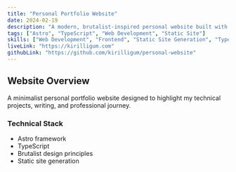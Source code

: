 ```yaml
---
title: "Personal Portfolio Website"
date: 2024-02-19
description: "A modern, brutalist-inspired personal website built with Astro, showcasing projects, blog posts, and personal information."
tags: ["Astro", "TypeScript", "Web Development", "Static Site"]
skills: ["Web Development", "Frontend", "Static Site Generation", "TypeScript"]
liveLink: "https://kirilligum.com"
githubLink: "https://github.com/kirilligum/personal-website"
---
```


## Website Overview

A minimalist personal portfolio website designed to highlight my technical projects, writing, and professional journey.

### Technical Stack
- Astro framework
- TypeScript
- Brutalist design principles
- Static site generation

